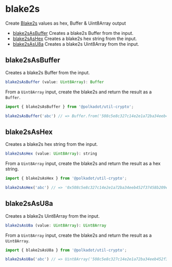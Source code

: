 # blake2s

Create [Blake2s](https://blake2.net/) values as hex, Buffer & Uint8Array output 

- [blake2sAsBuffer](#blake2sasbuffer) Creates a blake2s Buffer from the input.
- [blake2sAsHex](#blake2sashex) Creates a blake2s hex string from the input.
- [blake2sAsU8a](#blake2sasu8a) Creates a blake2s Uint8Array from the input.

## blake2sAsBuffer

Creates a blake2s Buffer from the input. 

```js
blake2sAsBuffer (value: Uint8Array): Buffer
```


From a `Uint8Array` input, create the blake2s and return the result as a `Buffer`.

```js
import { blake2sAsBuffer } from '@polkadot/util-crypto';

blake2sAsBuffer('abc') // => Buffer.from('508c5e8c327c14e2e1a72ba34eeb452f37458b209ed63a294d999b4c86675982', 'hex')
```

## blake2sAsHex

Creates a blake2s hex string from the input. 

```js
blake2sAsHex (value: Uint8Array): string
```


From a `Uint8Array` input, create the blake2s and return the result as a hex string.

```js
import { blake2sAsHex } from '@polkadot/util-crypto';

blake2sAsHex('abc') // => '0x508c5e8c327c14e2e1a72ba34eeb452f37458b209ed63a294d999b4c86675982'
```

## blake2sAsU8a

Creates a blake2s Uint8Array from the input. 

```js
blake2sAsU8a (value: Uint8Array): Uint8Array
```


From a `Uint8Array` input, create the blake2s and return the result as a `Uint8Array`.

```js
import { blake2sAsU8a } from '@polkadot/util-crypto';

blake2sAsU8a('abc') // => Uint8Array('508c5e8c327c14e2e1a72ba34eeb452f37458b209ed63a294d999b4c86675982')
```